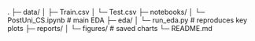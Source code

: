 .
├─ data/
│  ├─ Train.csv
│  └─ Test.csv
├─ notebooks/
│  └─ PostUni_CS.ipynb        # main EDA
├─ eda/
│  └─ run_eda.py              # reproduces key plots
├─ reports/
│  └─ figures/                # saved charts
└─ README.md
